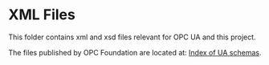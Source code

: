 # XML Files

This folder contains xml and xsd files relevant for OPC UA and this project.

The files published by OPC Foundation are located at: [Index of UA schemas](https://opcfoundation.org/UA/schemas/).

